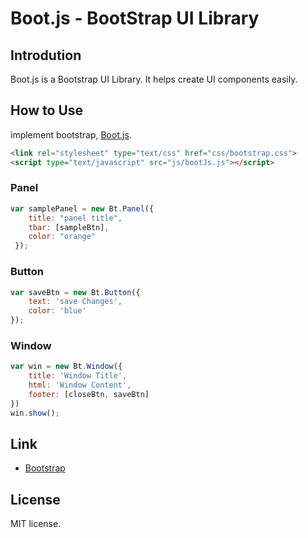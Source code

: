 # Boot.js - BootStrap UI Library

## Introdution
Boot.js is a Bootstrap UI Library. It helps create UI components easily. 


## How to Use

implement bootstrap, [Boot.js](js/boot.js).

```html
<link rel="stylesheet" type="text/css" href="css/bootstrap.css">
<script type="text/javascript" src="js/bootJs.js"></script>
```

### Panel
```js
var samplePanel = new Bt.Panel({
	title: "panel title",
	tbar: [sampleBtn],
	color: "orange"
 });
```

### Button
```js
var saveBtn = new Bt.Button({
	text: 'save Changes',
	color: 'blue'
});
```

### Window
```js
var win = new Bt.Window({
	title: 'Window Title',
	html: 'Window Content',
	footer: [closeBtn, saveBtn]
})
win.show();
```

## Link
* [Bootstrap](http://getbootstrap.com)


## License
MIT license.
